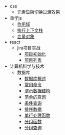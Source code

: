 - css
  - [元素显隐切换过渡效果](css/display.md)
- 重学js
  - [作用域](js/scope.md)
  - [执行上下文栈](js/execute.md)
  - [变量对象](js/variable.md)
- react
  - jira项目实战
    - [项目初始化](react/jira/init.md)
    - [项目列表](react/jira/list.md)
- 计算机科学与技术
  - 数据库
    - [数据库概述](mysql/base/overview.md)
    - [常用命令](mysql/base/command.md)
    - [演示数据结构](mysql/base/demo.md)
    - [简单的查询](mysql/base/select.md)
    - [条件查询](mysql/base/conditions-select.md)
    - [排序数据](mysql/base/sort.md)
    - [单行处理函数](mysql/base/single-fn.md)
    - [分组函数](mysql/base/group-fn.md)
    - [分组查询](mysql/base/group-select.md)

